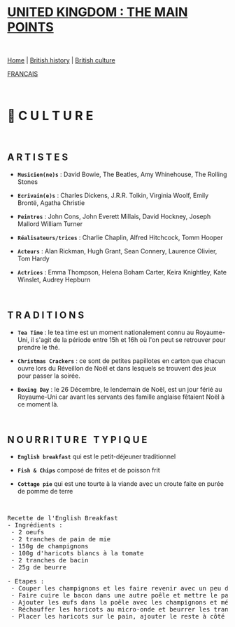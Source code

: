 # **<ins>UNITED KINGDOM : THE MAIN POINTS</ins>**

&nbsp;

[Home](./en/index.md) | [British history](./en/Histoire) | [British culture](./en/Culture)

[FRANCAIS](https://marineregnier.github.io/Royaume-Uni/Culture)

&nbsp;

# 📍 **C U L T U R E**

&nbsp;

## A R T I S T E S

- **`Musicien(ne)s`** : David Bowie, The Beatles, Amy Whinehouse, The Rolling Stones

- **`Ecrivain(e)s`** : Charles Dickens, J.R.R. Tolkin, Virginia Woolf, Emily Brontë, Agatha Christie

- **`Peintres`** : John Cons, John Everett Millais, David Hockney, Joseph Mallord William Turner

- **`Réalisateurs/trices`** : Charlie Chaplin, Alfred Hitchcock, Tomm Hooper

- **`Acteurs`** : Alan Rickman, Hugh Grant, Sean Connery, Laurence Olivier, Tom Hardy

- **`Actrices`** : Emma Thompson, Helena Boham Carter, Keira Knightley, Kate Winslet, Audrey Hepburn

&nbsp;

## **T R A D I T I O N S**

- **`Tea Time`** : le tea time est un moment nationalement connu au Royaume-Uni, il s'agit de la période entre 15h et 16h où l'on peut se retrouver pour prendre le thé.

- **`Christmas Crackers`** : ce sont de petites papillotes en carton que chacun ouvre lors du Réveillon de Noël et dans lesquels se trouvent des jeux pour passer la soirée.

- **`Boxing Day`** : le 26 Décembre, le lendemain de Noël, est un jour férié au Royaume-Uni car avant les servants des famille anglaise fêtaient Noël à ce moment là. 

&nbsp;

## **N O U R R I T U R E &nbsp; T Y P I Q U E**

- **`English breakfast`** qui est le petit-déjeuner traditionnel

- **`Fish & Chips`** composé de frites et de poisson frit

- **`Cottage pie`** qui est une tourte à la viande avec un croute faite en purée de pomme de terre

&nbsp;

<pre>
Recette de l'English Breakfast
- Ingrédients : 
&nbsp;- 2 oeufs 
&nbsp;- 2 tranches de pain de mie
&nbsp;- 150g de champignons
&nbsp;- 100g d'haricots blancs à la tomate
&nbsp;- 2 tranches de bacin
&nbsp;- 25g de beurre

- Etapes : 
&nbsp;- Couper les champignons et les faire revenir avec un peu de beurre
&nbsp;- Faire cuire le bacon dans une autre poêle et mettre le pain à toaster
&nbsp;- Ajouter les œufs dans la poêle avec les champignons et mélanger
&nbsp;- Réchauffer les haricots au micro-onde et beurrer les tranches de pain
&nbsp;- Placer les haricots sur le pain, ajouter le reste à côté

